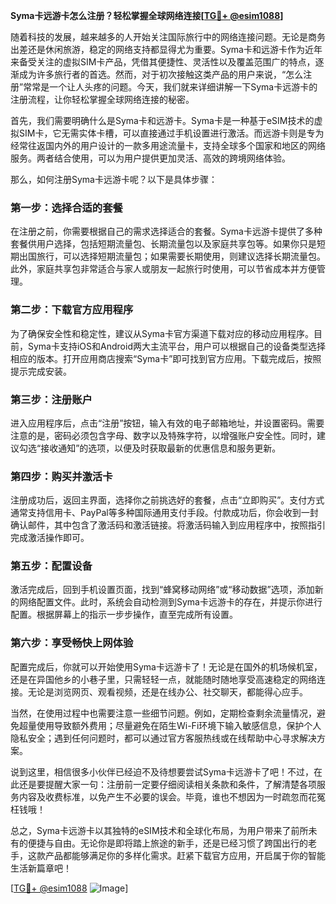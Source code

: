 **Syma卡远游卡怎么注册？轻松掌握全球网络连接[[TG💪+ @esim1088](https://t.me/s/esim1088)]**

随着科技的发展，越来越多的人开始关注国际旅行中的网络连接问题。无论是商务出差还是休闲旅游，稳定的网络支持都显得尤为重要。Syma卡和远游卡作为近年来备受关注的虚拟SIM卡产品，凭借其便捷性、灵活性以及覆盖范围广的特点，逐渐成为许多旅行者的首选。然而，对于初次接触这类产品的用户来说，“怎么注册”常常是一个让人头疼的问题。今天，我们就来详细讲解一下Syma卡远游卡的注册流程，让你轻松掌握全球网络连接的秘密。

首先，我们需要明确什么是Syma卡和远游卡。Syma卡是一种基于eSIM技术的虚拟SIM卡，它无需实体卡槽，可以直接通过手机设置进行激活。而远游卡则是专为经常往返国内外的用户设计的一款多用途流量卡，支持全球多个国家和地区的网络服务。两者结合使用，可以为用户提供更加灵活、高效的跨境网络体验。

那么，如何注册Syma卡远游卡呢？以下是具体步骤：

### **第一步：选择合适的套餐**
在注册之前，你需要根据自己的需求选择适合的套餐。Syma卡远游卡提供了多种套餐供用户选择，包括短期流量包、长期流量包以及家庭共享包等。如果你只是短期出国旅行，可以选择短期流量包；如果需要长期使用，则建议选择长期流量包。此外，家庭共享包非常适合与家人或朋友一起旅行时使用，可以节省成本并方便管理。

### **第二步：下载官方应用程序**
为了确保安全性和稳定性，建议从Syma卡官方渠道下载对应的移动应用程序。目前，Syma卡支持iOS和Android两大主流平台，用户可以根据自己的设备类型选择相应的版本。打开应用商店搜索“Syma卡”即可找到官方应用。下载完成后，按照提示完成安装。

### **第三步：注册账户**
进入应用程序后，点击“注册”按钮，输入有效的电子邮箱地址，并设置密码。需要注意的是，密码必须包含字母、数字以及特殊字符，以增强账户安全性。同时，建议勾选“接收通知”的选项，以便及时获取最新的优惠信息和服务更新。

### **第四步：购买并激活卡**
注册成功后，返回主界面，选择你之前挑选好的套餐，点击“立即购买”。支付方式通常支持信用卡、PayPal等多种国际通用支付手段。付款成功后，你会收到一封确认邮件，其中包含了激活码和激活链接。将激活码输入到应用程序中，按照指引完成激活操作即可。

### **第五步：配置设备**
激活完成后，回到手机设置页面，找到“蜂窝移动网络”或“移动数据”选项，添加新的网络配置文件。此时，系统会自动检测到Syma卡远游卡的存在，并提示你进行配置。根据屏幕上的指示一步步操作，直至完成所有设置。

### **第六步：享受畅快上网体验**
配置完成后，你就可以开始使用Syma卡远游卡了！无论是在国外的机场候机室，还是在异国他乡的小巷子里，只需轻轻一点，就能随时随地享受高速稳定的网络连接。无论是浏览网页、观看视频，还是在线办公、社交聊天，都能得心应手。

当然，在使用过程中也需要注意一些细节问题。例如，定期检查剩余流量情况，避免超量使用导致额外费用；尽量避免在陌生Wi-Fi环境下输入敏感信息，保护个人隐私安全；遇到任何问题时，都可以通过官方客服热线或在线帮助中心寻求解决方案。

说到这里，相信很多小伙伴已经迫不及待想要尝试Syma卡远游卡了吧！不过，在此还是要提醒大家一句：注册前一定要仔细阅读相关条款和条件，了解清楚各项服务内容及收费标准，以免产生不必要的误会。毕竟，谁也不想因为一时疏忽而花冤枉钱哦！

总之，Syma卡远游卡以其独特的eSIM技术和全球化布局，为用户带来了前所未有的便捷与自由。无论你是即将踏上旅途的新手，还是已经习惯了跨国出行的老手，这款产品都能够满足你的多样化需求。赶紧下载官方应用，开启属于你的智能生活新篇章吧！

[[TG💪+ @esim1088](https://t.me/s/esim1088) ![Image](https://i.postimg.cc/4NQfJmqS/Snipaste-2025-05-13-00-14-12.png)]